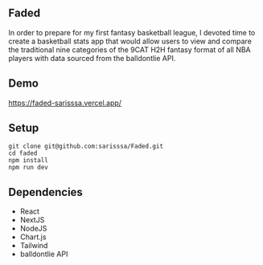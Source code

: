 ## Faded

In order to prepare for my first fantasy basketball league, I devoted time to create a basketball stats app that would allow users to view and compare the traditional nine categories of the 9CAT H2H fantasy format of all NBA players with data sourced from the balldontlie API.

## Demo

https://faded-sarisssa.vercel.app/

## Setup

```
git clone git@github.com:sarisssa/Faded.git
cd faded
npm install
npm run dev
```

## Dependencies

- React
- NextJS
- NodeJS
- Chart.js
- Tailwind
- balldontlie API
